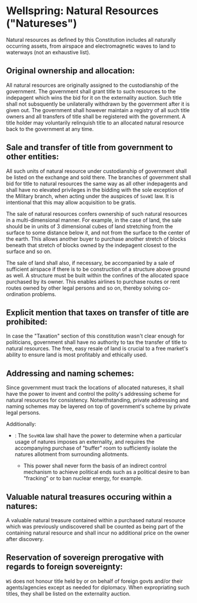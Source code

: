 # Wellspring: Natural Resources ("Natureses")

Natural resources as defined by this Constitution includes all naturally occurring assets, from airspace and electromagnetic waves to land to waterways (not an exhaustive list).

## Original ownership and allocation:

All natural resources are originally assigned to the custodianship of the government. The government shall grant title to such resources to the indepagent which wins the bid for it on the externality auction. Such title shall not subsquently be unilaterally withdrawn by the government after it is given out. The government shall however maintain a registry of all such title owners and all transfers of title shall be registered with the government. A title holder may voluntarily relinquish title to an allocated natural resource back to the government at any time.

## Sale and transfer of title from government to other entities:

All such units of natural resource under custodianship of government shall be listed on the exchange and sold there. The branches of government shall bid for title to natural resources the same way as all other indepagents and shall have no elevated privileges in the bidding with the sole exception of the Military branch, when acting under the auspices of `SovWI` law. It is intentional that this may allow acquisition to be gratis.

The sale of natural resources confers ownership of such natural resources in a multi-dimensional manner. For example, in the case of land, the sale should be in units of 3 dimensional cubes of land stretching from the surface to some distance below it, and not from the surface to the center of the earth. This allows another buyer to purchase another stretch of blocks beneath that stretch of blocks owned by the indepagent closest to the surface and so on.

The sale of land shall also, if necessary, be accompanied by a sale of sufficient airspace if there is to be construction of a structure above ground as well. A structure must be built within the confines of the allocated space purchased by its owner. This enables airlines to purchase routes or rent routes owned by other legal persons and so on, thereby solving co-ordination problems.

## Explicit mention that taxes on transfer of title are prohibited:

In case the "Taxation" section of this constitution wasn't clear enough for politicians, government shall have no authority to tax the transfer of title to natural resources. The free, easy resale of land is crucial to a free market's ability to ensure land is most profitably and ethically used.

## Addressing and naming schemes:

Since government must track the locations of allocated natureses, it shall have the power to invent and control the polity's addressing scheme for natural resources for consistency. Notwithstanding, private addressing and naming schemes may be layered on top of government's scheme by private legal persons.

Additionally:
- <Experimental>: The `SovHOA` law shall have the power to determine when a particular usage of natures imposes an externality, and requires the accompanying purchase of "buffer" room to sufficiently isolate the natures allotment from surrounding allotments.
  - This power shall never form the basis of an indirect control mechanism to achieve political ends such as a political desire to ban "fracking" or to ban nuclear energy, for example.

## Valuable natural treasures occuring within a natures:

A valuable natural treasure contained within a purchased natural resource which was previously undiscovered shall be counted as being part of the containing natural resource and shall incur no additional price on the owner after discovery.

## Reservation of sovereign prerogative with regards to foreign sovereignty:

`WS` does not honour title held by or on behalf of foreign govts and/or their agents/agencies except as needed for diplomacy. When expropriating such titles, they shall be listed on the externality auction.
